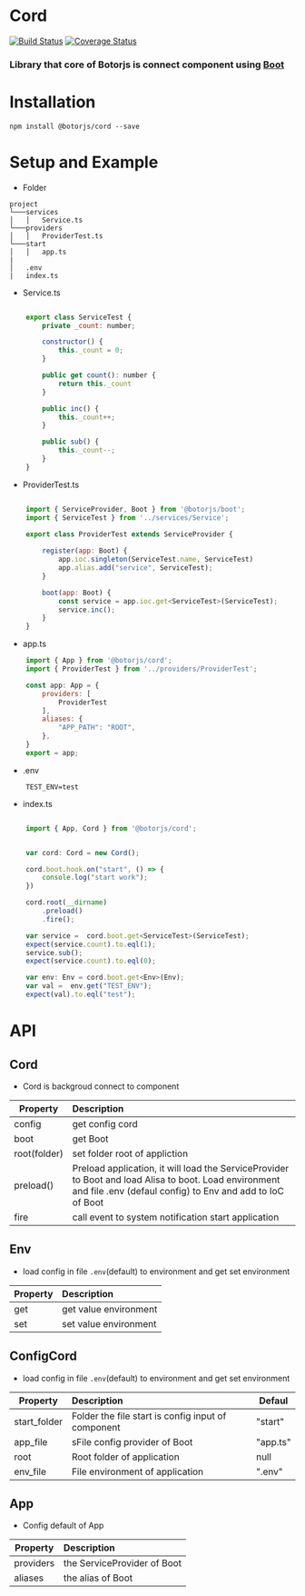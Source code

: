 # Cord
[![Build Status](https://travis-ci.org/botorjs/cord.svg?branch=master)](https://travis-ci.org/botorjs/cord)
[![Coverage Status](https://coveralls.io/repos/github/botorjs/cord/badge.svg?branch=master)](https://coveralls.io/github/botorjs/cord?branch=master)

### Library that core of Botorjs is connect component using [Boot](https://github.com/botorjs/boot)

# Installation
```
npm install @botorjs/cord --save
```

# Setup and Example

* Folder
```
project
└───services
│   │   Service.ts
└───providers
│   │   ProviderTest.ts
└───start
│   │   app.ts
|
│   .env
|   index.ts
```

* Service.ts
```js

    export class ServiceTest {
        private _count: number;

        constructor() {
            this._count = 0;
        }

        public get count(): number {
            return this._count
        }

        public inc() {
            this._count++;
        }

        public sub() {
            this._count--;
        }
    }

```

* ProviderTest.ts
```js

    import { ServiceProvider, Boot } from '@botorjs/boot';
    import { ServiceTest } from '../services/Service';

    export class ProviderTest extends ServiceProvider {
        
        register(app: Boot) {
            app.ioc.singleton(ServiceTest.name, ServiceTest)
            app.alias.add("service", ServiceTest);
        }

        boot(app: Boot) {
            const service = app.ioc.get<ServiceTest>(ServiceTest);
            service.inc();
        }
    }

```

* app.ts
```js
    import { App } from '@botorjs/cord';
    import { ProviderTest } from '../providers/ProviderTest';

    const app: App = {
        providers: [
            ProviderTest
        ],
        aliases: {
            "APP_PATH": "ROOT",
        },
    }
    export = app;

```

* .env
```
    TEST_ENV=test
```

* index.ts
```js

    import { App, Cord } from '@botorjs/cord';


    var cord: Cord = new Cord();

    cord.boot.hook.on("start", () => {
        console.log("start work");
    })

    cord.root(__dirname)
        .preload()
        .fire();

    var service =  cord.boot.get<ServiceTest>(ServiceTest);
    expect(service.count).to.eql(1);
    service.sub();
    expect(service.count).to.eql(0);

    var env: Env = cord.boot.get<Env>(Env);
    var val =  env.get("TEST_ENV");
    expect(val).to.eql("test");
```

# API

## Cord
* Cord is backgroud connect to component

| Property   |      Description      |
|---------- |:-------------|
| config  |  get config cord | 
| boot |    get Boot   | 
| root(folder) | set folder root of appliction | 
| preload() | Preload application, it will load the ServiceProvider to Boot and load Alisa to boot. Load environment and file .env (defaul config) to Env and add to IoC of Boot |
| fire | call event to system notification start application |

## Env
* load config in file `.env`(default) to environment and get set environment

| Property   |      Description      |
|---------- |:-------------|
| get  |  get value environment | 
| set |   set value environment  | 

## ConfigCord
* load config in file `.env`(default) to environment and get set environment

| Property   |      Description      | Defaul |
|---------- |:-------------|------|
| start_folder  |  Folder the file start is config input of component | "start"  |
| app_file |   sFile config provider of Boot  | "app.ts" |
| root |   Root folder of application  |  null |
| env_file |   File environment of application  | ".env" |

## App
* Config default of App

| Property   |      Description      |
|---------- |:-------------|
| providers  |  the ServiceProvider of Boot | 
| aliases |   the alias of Boot | 

